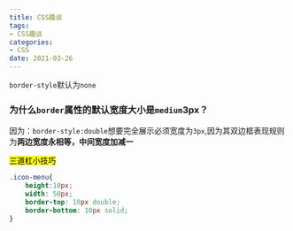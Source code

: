 ```yaml
---
title: CSS趣谈
tags:
- CSS趣谈
categories:
- CSS
date: 2021-03-26
---
```


`border-style`默认为`none`

### 为什么`border`属性的默认宽度大小是`medium`3px？

因为：`border-style:double`想要完全展示必须宽度为`3px`,因为其双边框表现规则为**两边宽度永相等，中间宽度加减一**

<mark>三道杠小技巧</mark>

```css
.icon-menu{
    height:10px;
    width: 50px;
    border-top: 10px double;
    border-bottom: 10px solid;
}
```
